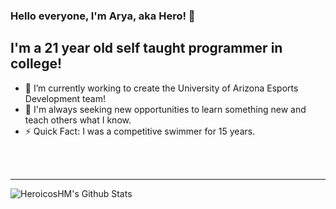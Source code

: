 ### Hello everyone, I'm Arya, aka Hero! 👋

## I'm a 21 year old self taught programmer in college!
- 🔭 I’m currently working to create the University of Arizona Esports Development team!
- 🌱 I'm always seeking new opportunities to learn something new and teach others what I know.
- ⚡ Quick Fact: I was a competitive swimmer for 15 years.

<br />
<br />

---
<img align="left" alt="HeroicosHM's Github Stats" src="https://github-readme-stats.vercel.app/api?username=HeroicosHM&show_icons=true&hide_border=true" />

<!--[website]: https://HeroicosHM.com-->
[twitter]: https://twitter.com/HeroicosH
[youtube]: https://youtube.com/HeroicosHM
[linkedin]: https://www.linkedin.com/in/houghton-mayfield-00a99719b/
